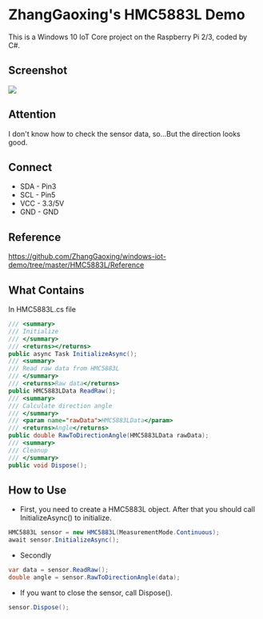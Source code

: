 # ZhangGaoxing's HMC5883L Demo
This is a Windows 10 IoT Core project on the Raspberry Pi 2/3, coded by C#.

## Screenshot
![](https://github.com/ZhangGaoxing/windows-iot-demo/blob/master/HMC5883L/Screenshot.jpg)

## Attention
I don't know how to check the sensor data, so...But the direction looks good.

## Connect
* SDA - Pin3
* SCL - Pin5
* VCC - 3.3/5V
* GND - GND

## Reference
https://github.com/ZhangGaoxing/windows-iot-demo/tree/master/HMC5883L/Reference

## What Contains
In HMC5883L.cs file
```C#
/// <summary>
/// Initialize
/// </summary>
/// <returns></returns>
public async Task InitializeAsync();
/// <summary>
/// Read raw data from HMC5883L
/// </summary>
/// <returns>Raw data</returns>
public HMC5883LData ReadRaw();
/// <summary>
/// Calculate direction angle
/// </summary>
/// <param name="rawData">HMC5883LData</param>
/// <returns>Angle</returns>
public double RawToDirectionAngle(HMC5883LData rawData);
/// <summary>
/// Cleanup
/// </summary>
public void Dispose();
```

## How to Use
* First, you need to create a HMC5883L object. After that you should call InitializeAsync() to initialize.
```C#
HMC5883L sensor = new HMC5883L(MeasurementMode.Continuous);
await sensor.InitializeAsync();
```
* Secondly
```C#
var data = sensor.ReadRaw();
double angle = sensor.RawToDirectionAngle(data);
```
* If you want to close the sensor, call Dispose().
```C#
sensor.Dispose();
```
